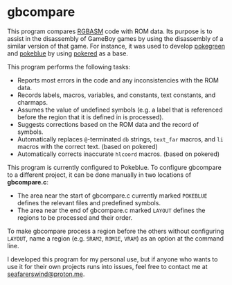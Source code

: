 # gbcompare
This program compares [RGBASM](https://rgbds.gbdev.io/) code with ROM data. Its purpose is to assist in the disassembly of GameBoy games by using the disassembly of a similar version of that game. For instance, it was used to develop [pokegreen](https://github.com/SeafarersWind/pokegreen) and [pokeblue](https://github.com/SeafarersWind/pokeblue) by using [pokered](https://github.com/pret/pokered) as a base.

This program performs the following tasks:
- Reports most errors in the code and any inconsistencies with the ROM data.
- Records labels, macros, variables, and constants, text constants, and charmaps.
- Assumes the value of undefined symbols (e.g. a label that is referenced before the region that it is defined in is processed).
- Suggests corrections based on the ROM data and the record of symbols.
- Automatically replaces `@`-terminated `db` strings, `text_far` macros, and `li` macros with the correct text. (based on pokered)
- Automatically corrects inaccurate `hlcoord` macros. (based on pokered)

This program is currently configured to Pokeblue. To configure gbcompare to a different project, it can be done manually in two locations of **gbcompare.c**:
- The area near the start of gbcompare.c currently marked `POKEBLUE` defines the relevant files and predefined symbols.
- The area near the end of gbcompare.c marked `LAYOUT` defines the regions to be processed and their order.

To make gbcompare process a region before the others without configuring `LAYOUT`, name a region (e.g. `SRAM2`, `ROM1E`, `VRAM`) as an option at the command line.

I developed this program for my personal use, but if anyone who wants to use it for their own projects runs into issues, feel free to contact me at seafarerswind@proton.me.
